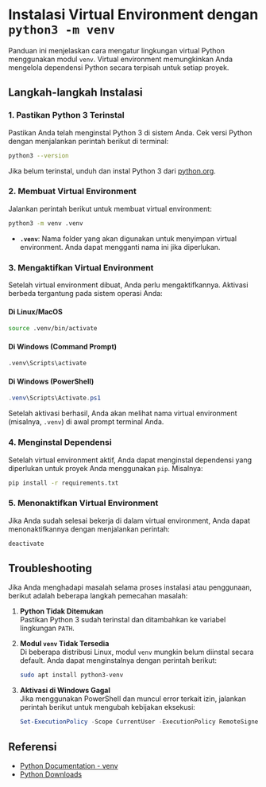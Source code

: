 
# Instalasi Virtual Environment dengan `python3 -m venv`

Panduan ini menjelaskan cara mengatur lingkungan virtual Python menggunakan modul `venv`. Virtual environment memungkinkan Anda mengelola dependensi Python secara terpisah untuk setiap proyek.

## Langkah-langkah Instalasi

### 1. Pastikan Python 3 Terinstal
Pastikan Anda telah menginstal Python 3 di sistem Anda. Cek versi Python dengan menjalankan perintah berikut di terminal:

```bash
python3 --version
```

Jika belum terinstal, unduh dan instal Python 3 dari [python.org](https://www.python.org/downloads/).

### 2. Membuat Virtual Environment
Jalankan perintah berikut untuk membuat virtual environment:

```bash
python3 -m venv .venv
```

- **`.venv`**: Nama folder yang akan digunakan untuk menyimpan virtual environment. Anda dapat mengganti nama ini jika diperlukan.

### 3. Mengaktifkan Virtual Environment
Setelah virtual environment dibuat, Anda perlu mengaktifkannya. Aktivasi berbeda tergantung pada sistem operasi Anda:

#### **Di Linux/MacOS**
```bash
source .venv/bin/activate
```

#### **Di Windows (Command Prompt)**
```cmd
.venv\Scripts\activate
```

#### **Di Windows (PowerShell)**
```powershell
.venv\Scripts\Activate.ps1
```

Setelah aktivasi berhasil, Anda akan melihat nama virtual environment (misalnya, `.venv`) di awal prompt terminal Anda.

### 4. Menginstal Dependensi
Setelah virtual environment aktif, Anda dapat menginstal dependensi yang diperlukan untuk proyek Anda menggunakan `pip`. Misalnya:

```bash
pip install -r requirements.txt
```

### 5. Menonaktifkan Virtual Environment
Jika Anda sudah selesai bekerja di dalam virtual environment, Anda dapat menonaktifkannya dengan menjalankan perintah:

```bash
deactivate
```

## Troubleshooting
Jika Anda menghadapi masalah selama proses instalasi atau penggunaan, berikut adalah beberapa langkah pemecahan masalah:

1. **Python Tidak Ditemukan**  
   Pastikan Python 3 sudah terinstal dan ditambahkan ke variabel lingkungan `PATH`.

2. **Modul `venv` Tidak Tersedia**  
   Di beberapa distribusi Linux, modul `venv` mungkin belum diinstal secara default. Anda dapat menginstalnya dengan perintah berikut:
   ```bash
   sudo apt install python3-venv
   ```

3. **Aktivasi di Windows Gagal**  
   Jika menggunakan PowerShell dan muncul error terkait izin, jalankan perintah berikut untuk mengubah kebijakan eksekusi:
   ```powershell
   Set-ExecutionPolicy -Scope CurrentUser -ExecutionPolicy RemoteSigned
   ```

## Referensi
- [Python Documentation - venv](https://docs.python.org/3/library/venv.html)
- [Python Downloads](https://www.python.org/downloads/)
